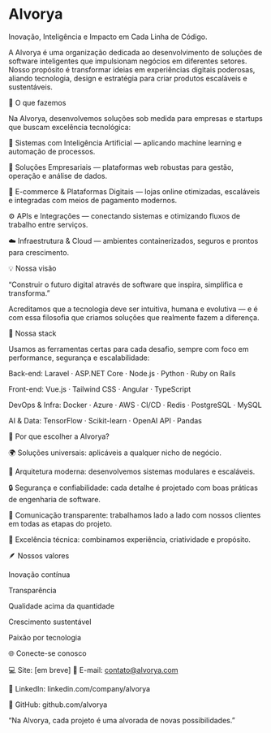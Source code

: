 # Alvorya

Inovação, Inteligência e Impacto em Cada Linha de Código.

A Alvorya é uma organização dedicada ao desenvolvimento de soluções de software inteligentes que impulsionam negócios em diferentes setores.
Nosso propósito é transformar ideias em experiências digitais poderosas, aliando tecnologia, design e estratégia para criar produtos escaláveis e sustentáveis.

🚀 O que fazemos

Na Alvorya, desenvolvemos soluções sob medida para empresas e startups que buscam excelência tecnológica:

🧠 Sistemas com Inteligência Artificial — aplicando machine learning e automação de processos.

💼 Soluções Empresariais — plataformas web robustas para gestão, operação e análise de dados.

🛒 E-commerce & Plataformas Digitais — lojas online otimizadas, escaláveis e integradas com meios de pagamento modernos.

⚙️ APIs e Integrações — conectando sistemas e otimizando fluxos de trabalho entre serviços.

☁️ Infraestrutura & Cloud — ambientes containerizados, seguros e prontos para crescimento.

💡 Nossa visão

“Construir o futuro digital através de software que inspira, simplifica e transforma.”

Acreditamos que a tecnologia deve ser intuitiva, humana e evolutiva — e é com essa filosofia que criamos soluções que realmente fazem a diferença.

🧩 Nossa stack

Usamos as ferramentas certas para cada desafio, sempre com foco em performance, segurança e escalabilidade:

Back-end:
Laravel · ASP.NET Core · Node.js · Python · Ruby on Rails

Front-end:
Vue.js · Tailwind CSS · Angular · TypeScript

DevOps & Infra:
Docker · Azure · AWS · CI/CD · Redis · PostgreSQL · MySQL

AI & Data:
TensorFlow · Scikit-learn · OpenAI API · Pandas

🤝 Por que escolher a Alvorya?

🌍 Soluções universais: aplicáveis a qualquer nicho de negócio.

🧩 Arquitetura moderna: desenvolvemos sistemas modulares e escaláveis.

🔒 Segurança e confiabilidade: cada detalhe é projetado com boas práticas de engenharia de software.

💬 Comunicação transparente: trabalhamos lado a lado com nossos clientes em todas as etapas do projeto.

💎 Excelência técnica: combinamos experiência, criatividade e propósito.

🪶 Nossos valores

Inovação contínua

Transparência

Qualidade acima da quantidade

Crescimento sustentável

Paixão por tecnologia

🌐 Conecte-se conosco

💻 Site: [em breve]
📩 E-mail: contato@alvorya.com

🔗 LinkedIn: linkedin.com/company/alvorya

🐙 GitHub: github.com/alvorya

“Na Alvorya, cada projeto é uma alvorada de novas possibilidades.”
